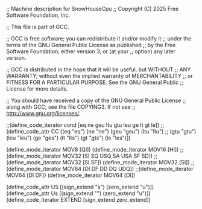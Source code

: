 ;; Machine description for SnowHouseCpu
;; Copyright (C) 2025 Free Software Foundation, Inc.

;; This file is part of GCC.

;; GCC is free software; you can redistribute it and/or modify it
;; under the terms of the GNU General Public License as published
;; by the Free Software Foundation; either version 3, or (at your
;; option) any later version.

;; GCC is distributed in the hope that it will be useful, but WITHOUT
;; ANY WARRANTY; without even the implied warranty of MERCHANTABILITY
;; or FITNESS FOR A PARTICULAR PURPOSE.  See the GNU General Public
;; License for more details.

;; You should have received a copy of the GNU General Public License
;; along with GCC; see the file COPYING3.  If not see
;; <http://www.gnu.org/licenses/>.

;;(define_code_iterator cond [eq ne geu ltu gtu leu ge lt gt le])
;;(define_code_attr CC [(eq "eq") (ne "ne") (geu "geu") (ltu "ltu")
;;  (gtu "gtu") (leu "leu") (ge "ges") (lt "lts") (gt "gts") (le "les")])

(define_mode_iterator MOV8 [QI])
(define_mode_iterator MOV16 [HI])
;;(define_mode_iterator MOV32 [SI SQ USQ SA USA SF SD])
;;(define_mode_iterator MOV32 [SI SF])
(define_mode_iterator MOV32 [SI])
;;(define_mode_iterator MOV64 [DI DF DD DQ UDQ])
;;(define_mode_iterator MOV64 [DI DF])
(define_mode_iterator MOV64 [DI])

(define_code_attr US [(sign_extend "s") (zero_extend "u")])
(define_code_attr Us [(sign_extend "") (zero_extend "u")])
(define_code_iterator EXTEND [sign_extend zero_extend])
